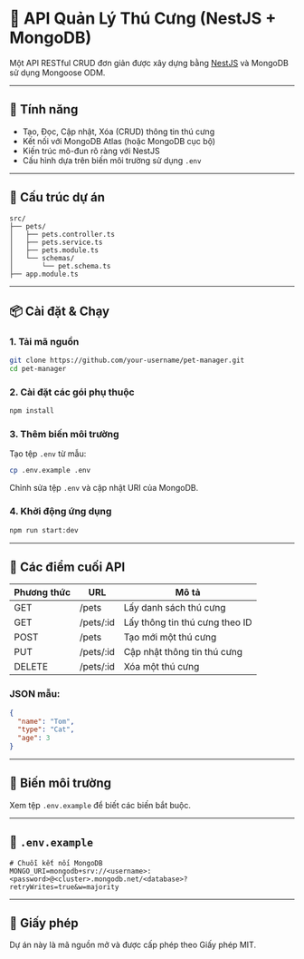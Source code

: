 # 🐾 API Quản Lý Thú Cưng (NestJS + MongoDB)

Một API RESTful CRUD đơn giản được xây dựng bằng [NestJS](https://nestjs.com) và MongoDB sử dụng Mongoose ODM.

---

## 🚀 Tính năng

- Tạo, Đọc, Cập nhật, Xóa (CRUD) thông tin thú cưng
- Kết nối với MongoDB Atlas (hoặc MongoDB cục bộ)
- Kiến trúc mô-đun rõ ràng với NestJS
- Cấu hình dựa trên biến môi trường sử dụng `.env`

---

## 📁 Cấu trúc dự án

```
src/
├── pets/
│   ├── pets.controller.ts
│   ├── pets.service.ts
│   ├── pets.module.ts
│   └── schemas/
│       └── pet.schema.ts
├── app.module.ts
```

---

## 📦 Cài đặt & Chạy

### 1. Tải mã nguồn

```bash
git clone https://github.com/your-username/pet-manager.git
cd pet-manager
```

### 2. Cài đặt các gói phụ thuộc

```bash
npm install
```

### 3. Thêm biến môi trường

Tạo tệp `.env` từ mẫu:

```bash
cp .env.example .env
```

Chỉnh sửa tệp `.env` và cập nhật URI của MongoDB.

### 4. Khởi động ứng dụng

```bash
npm run start:dev
```

---

## 🧪 Các điểm cuối API

| Phương thức | URL          | Mô tả                     |
|-------------|--------------|---------------------------|
| GET         | /pets        | Lấy danh sách thú cưng    |
| GET         | /pets/:id    | Lấy thông tin thú cưng theo ID |
| POST        | /pets        | Tạo mới một thú cưng      |
| PUT         | /pets/:id    | Cập nhật thông tin thú cưng |
| DELETE      | /pets/:id    | Xóa một thú cưng          |

### JSON mẫu:

```json
{
  "name": "Tom",
  "type": "Cat",
  "age": 3
}
```

---

## 🔐 Biến môi trường

Xem tệp `.env.example` để biết các biến bắt buộc.

---

## 📄 `.env.example`

```env
# Chuỗi kết nối MongoDB
MONGO_URI=mongodb+srv://<username>:<password>@<cluster>.mongodb.net/<database>?retryWrites=true&w=majority
```

---

## 📌 Giấy phép

Dự án này là mã nguồn mở và được cấp phép theo Giấy phép MIT.
